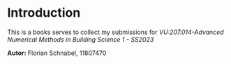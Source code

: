 # Introduction

This is a books serves to collect my submissions for *VU:207.014-Advanced Numerical Methods in Building Science 1 - SS2023*

**Autor:** Florian Schnabel, 11807470

